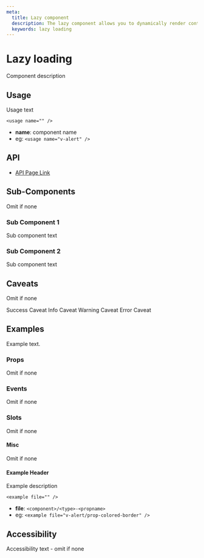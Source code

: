 ```yaml
---
meta:
  title: Lazy component
  description: The lazy component allows you to dynamically render content based upon the user's viewport.
  keywords: lazy loading
---
```


# Lazy loading
Component description

<entry-ad />

## Usage

Usage text

`<usage name="" />`
- **name**: component name
- eg: `<usage name="v-alert" />`

## API

- [API Page Link]()

## Sub-Components

Omit if none

### Sub Component 1

Sub component text

### Sub Component 2

Sub component text

## Caveats

Omit if none

<alert type="success">Success Caveat</alert>
<alert type="info">Info Caveat</alert>
<alert type="warning">Warning Caveat</alert>
<alert type="error">Error Caveat</alert>

## Examples

Example text.

### Props

Omit if none

### Events

Omit if none

### Slots

Omit if none

#### Misc

Omit if none

#### Example Header

Example description

`<example file="" />`
- **file**: `<component>/<type>-<propname>`
- eg: `<example file="v-alert/prop-colored-border" />`

## Accessibility

Accessibility text - omit if none

<doc-footer />
